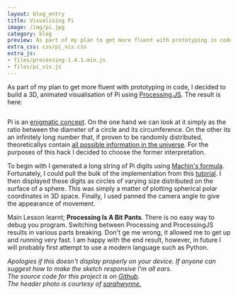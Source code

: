 ```yaml
---
layout: blog_entry
title: Visualising Pi
image: /img/pi.jpg
category: blog
preview: As part of my plan to get more fluent with prototyping in code, I decided to build a 3D, animated visualisation of Pi using <a href="http://processingjs.org">Processing.JS</a>.
extra_css: css/pi_vis.css
extra_js: 
- files/processing-1.4.1.min.js
- files/pi_vis.js
---
```


As part of my plan to get more fluent with prototyping in code, I decided to build a 3D, animated visualisation of Pi using [Processing.JS](http://processingjs.org). The result is here:
<code>
	<canvas id="pi_vis" data-processing-sources="files/sphere_master_v3.pde" style="image-rendering: -webkit-optimize-contrast !important;"></canvas>
</code>

Pi is an [enigmatic concept](http://en.wikipedia.org/wiki/Pi). On the one hand we can look at it simply as the ratio between the diameter of a circle and its circumference. On the other its an infinitely long number that, if proven to be randomly distributed, theoreticallys contain [all possible information in the universe](http://math.stackexchange.com/questions/216343/does-pi-contain-all-possible-number-combinations). For the purposes of this hack I decided to choose the former interpretation.

To begin with I generated a long string of Pi digits using [Machin's formula](http://www.craig-wood.com/nick/articles/pi-machin/). Fortunately, I could pull the bulk of the implementation from this [tutorial](http://docs.oracle.com/javase/tutorial/rmi/client.html). I then displayed these digits as circles of varying size distributed on the surface of a sphere. This was simply a matter of plotting spherical polar coordinates in 3D space. Finally, I used panned the camera angle to give the appearance of movement.

Main Lesson learnt; __Processing Is A Bit Pants__. There is no easy way to debug you program. Switching between Processing and ProcessingJS results in various parts breaking. Don't ge me wrong, it allowed me to get up and running very fast. I am happy with the end result, however, in future I will probably first attempt to use a modern language such as Python.

_Apologies if this doesn't display properly on your device. If anyone can suggest how to make the sketch responsive I'm all ears.<br>
The source code for this project is on [Github](https://github.com/kzhu/pi).<br>
The header photo is courtesy of [sarahwynne.](http://www.flickr.com/photos/goddess-arts/)_